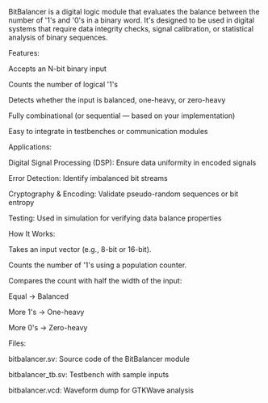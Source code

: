 BitBalancer is a digital logic module that evaluates the balance between the number of '1's and '0's in a binary word. It's designed to be used in digital systems that require data integrity checks, signal calibration, or statistical analysis of binary sequences.

Features:

Accepts an N-bit binary input

Counts the number of logical '1's

Detects whether the input is balanced, one-heavy, or zero-heavy

Fully combinational (or sequential — based on your implementation)

Easy to integrate in testbenches or communication modules

Applications:

Digital Signal Processing (DSP): Ensure data uniformity in encoded signals

Error Detection: Identify imbalanced bit streams

Cryptography & Encoding: Validate pseudo-random sequences or bit entropy

Testing: Used in simulation for verifying data balance properties

How It Works:

Takes an input vector (e.g., 8-bit or 16-bit).

Counts the number of '1's using a population counter.

Compares the count with half the width of the input:

Equal → Balanced

More 1's → One-heavy

More 0's → Zero-heavy

Files:

bitbalancer.sv: Source code of the BitBalancer module

bitbalancer_tb.sv: Testbench with sample inputs

bitbalancer.vcd: Waveform dump for GTKWave analysis

